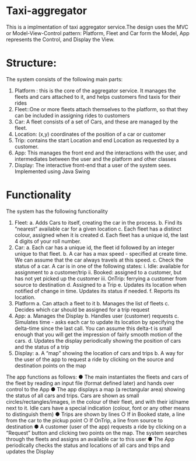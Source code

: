 # Taxi-aggregator
This is a implmentation of taxi aggregator service.The design uses the MVC or Model-View-Control pattern: Platform, Fleet and Car form the Model, App represents the Control, and Display the View.

# Structure:
The system consists of the following main parts:
1. Platform : this is the core of the aggregator service. It manages the fleets and cars
attached to it, and helps customers find taxis for their rides
2. Fleet::One or more fleets attach themselves to the platform, so that they can be included
in assigning rides to customers
3. Car: A fleet consists of a set of Cars, and these are managed by the fleet.
4. Location: (x,y) coordinates of the position of a car or customer
5. Trip: contains the start Location and end Location as requested by a customer.
6. App: This manages the front end and the interactions with the user, and intermediates
between the user and the platform and other classes
7. Display: The interactive front-end that a user of the system sees. Implemented using
Java Swing
# Functionality
The system has the following functionality
1. Fleet:
a. Adds Cars to itself, creating the car in the process.
b. Find its “nearest” available car for a given location
c. Each fleet has a distinct colour, assigned when it is created
d. Each fleet has a unique id, the last 4 digits of your roll number.
2. Car:
a. Each car has a unique id, the fleet id followed by an integer unique to that fleet.
b. A car has a max speed - specified at create time. We can assume that the car
always travels at this speed.
c. Check the status of a car. A car is in one of the following states:
i. Idle: available for assignment to a customer/trip
ii. Booked: assigned to a customer, but has not yet picked up the customer
iii. OnTrip: ferrying a customer from source to destination
d. Assigned to a Trip
e. Updates its location when notified of change in time. Updates its status if needed.
f. Reports its location.
3. Platform
a. Can attach a fleet to it
b. Manages the list of fleets
c. Decides which car should be assigned for a trip request
4. App:
a. Manages the Display
b. Handles user (customer) requests
c. Simulates time - asks each car to update its location by specifying the delta-time
since the last call. You can assume this delta-t is small enough that you will get
the impression of fairly smooth motion of the cars.
d. Updates the display periodically showing the position of cars and the status of a
trip
5. Display:
a. A “map” showing the location of cars and trips
b. A way for the user of the app to request a ride by clicking on the source and
destination points on the map

The app functions as follows:
● The main instantiates the fleets and cars of the fleet by reading an input file (format
defined later) and hands over control to the App
● The app displays a map (a rectangular area) showing the status of all cars and trips.
Cars are shown as small circles/rectangles/images, in the colour of their fleet, and with
their id/name next to it. Idle cars have a special indication (colour, font or any other
means to distinguish them)
● Trips are shown by lines
○ If in Booked state, a line from the car to the pickup point
○ If OnTrip, a line from source to destination
● A customer (user of the app) requests a ride by clicking on a “Request” button and
clicking two points on the map. The system searches through the fleets and assigns an
available car to this user
● The App periodically checks the status and locations of all cars and trips and updates
the Display

